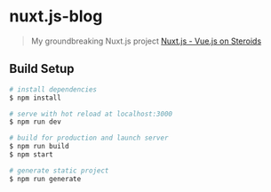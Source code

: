 # nuxt.js-blog

> My groundbreaking Nuxt.js project
> [Nuxt.js - Vue.js on Steroids](https://www.udemy.com/nuxtjs-vuejs-on-steroids/)

## Build Setup

```bash
# install dependencies
$ npm install

# serve with hot reload at localhost:3000
$ npm run dev

# build for production and launch server
$ npm run build
$ npm start

# generate static project
$ npm run generate
```
